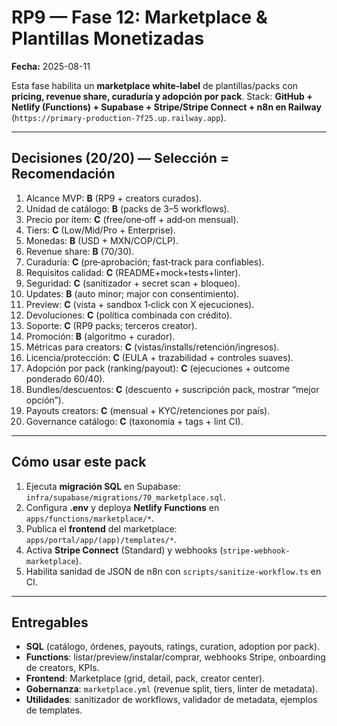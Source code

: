 
# RP9 — Fase 12: Marketplace & Plantillas Monetizadas
**Fecha:** 2025-08-11

Esta fase habilita un **marketplace white‑label** de plantillas/packs con **pricing, revenue share, curaduría y adopción por pack**. Stack: **GitHub + Netlify (Functions) + Supabase + Stripe/Stripe Connect + n8n en Railway** (`https://primary-production-7f25.up.railway.app`).

---

## Decisiones (20/20) — Selección = Recomendación
1) Alcance MVP: **B** (RP9 + creators curados).  
2) Unidad de catálogo: **B** (packs de 3–5 workflows).  
3) Precio por ítem: **C** (free/one‑off + add‑on mensual).  
4) Tiers: **C** (Low/Mid/Pro + Enterprise).  
5) Monedas: **B** (USD + MXN/COP/CLP).  
6) Revenue share: **B** (70/30).  
7) Curaduría: **C** (pre‑aprobación; fast‑track para confiables).  
8) Requisitos calidad: **C** (README+mock+tests+linter).  
9) Seguridad: **C** (sanitizador + secret scan + bloqueo).  
10) Updates: **B** (auto minor; major con consentimiento).  
11) Preview: **C** (vista + sandbox 1‑click con X ejecuciones).  
12) Devoluciones: **C** (política combinada con crédito).  
13) Soporte: **C** (RP9 packs; terceros creator).  
14) Promoción: **B** (algoritmo + curador).  
15) Métricas para creators: **C** (vistas/installs/retención/ingresos).  
16) Licencia/protección: **C** (EULA + trazabilidad + controles suaves).  
17) Adopción por pack (ranking/payout): **C** (ejecuciones + outcome ponderado 60/40).  
18) Bundles/descuentos: **C** (descuento + suscripción pack, mostrar “mejor opción”).  
19) Payouts creators: **C** (mensual + KYC/retenciones por país).  
20) Governance catálogo: **C** (taxonomía + tags + lint CI).

---

## Cómo usar este pack
1. Ejecuta **migración SQL** en Supabase: `infra/supabase/migrations/70_marketplace.sql`.  
2. Configura **.env** y deploya **Netlify Functions** en `apps/functions/marketplace/*`.  
3. Publica el **frontend** del marketplace: `apps/portal/app/(app)/templates/*`.  
4. Activa **Stripe Connect** (Standard) y webhooks (`stripe-webhook-marketplace`).  
5. Habilita sanidad de JSON de n8n con `scripts/sanitize-workflow.ts` en CI.

---

## Entregables
- **SQL** (catálogo, órdenes, payouts, ratings, curation, adoption por pack).  
- **Functions**: listar/preview/instalar/comprar, webhooks Stripe, onboarding de creators, KPIs.  
- **Frontend**: Marketplace (grid, detail, pack, creator center).  
- **Gobernanza**: `marketplace.yml` (revenue split, tiers, linter de metadata).  
- **Utilidades**: sanitizador de workflows, validador de metadata, ejemplos de templates.
